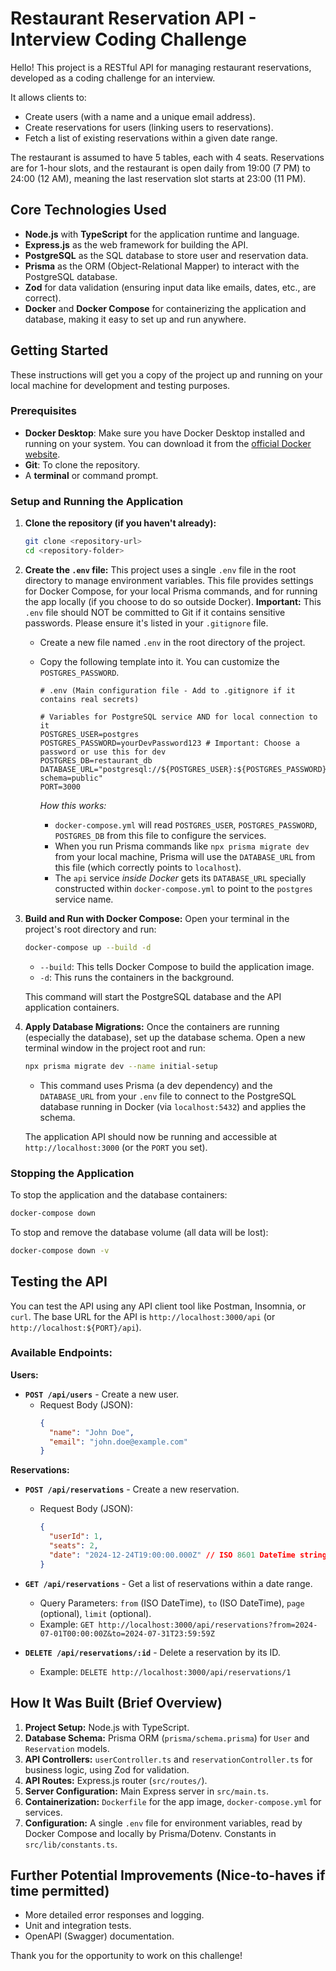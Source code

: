 # Restaurant Reservation API - Interview Coding Challenge

Hello! This project is a RESTful API for managing restaurant reservations, developed as a coding challenge for an interview.

It allows clients to:
*   Create users (with a name and a unique email address).
*   Create reservations for users (linking users to reservations).
*   Fetch a list of existing reservations within a given date range.

The restaurant is assumed to have 5 tables, each with 4 seats. Reservations are for 1-hour slots, and the restaurant is open daily from 19:00 (7 PM) to 24:00 (12 AM), meaning the last reservation slot starts at 23:00 (11 PM).

## Core Technologies Used

*   **Node.js** with **TypeScript** for the application runtime and language.
*   **Express.js** as the web framework for building the API.
*   **PostgreSQL** as the SQL database to store user and reservation data.
*   **Prisma** as the ORM (Object-Relational Mapper) to interact with the PostgreSQL database.
*   **Zod** for data validation (ensuring input data like emails, dates, etc., are correct).
*   **Docker** and **Docker Compose** for containerizing the application and database, making it easy to set up and run anywhere.

## Getting Started

These instructions will get you a copy of the project up and running on your local machine for development and testing purposes.

### Prerequisites

*   **Docker Desktop**: Make sure you have Docker Desktop installed and running on your system. You can download it from the [official Docker website](https://www.docker.com/products/docker-desktop/).
*   **Git**: To clone the repository.
*   A **terminal** or command prompt.

### Setup and Running the Application

1.  **Clone the repository (if you haven't already):**
    ```bash
    git clone <repository-url>
    cd <repository-folder>
    ```

2.  **Create the `.env` file:**
    This project uses a single `.env` file in the root directory to manage environment variables. This file provides settings for Docker Compose, for your local Prisma commands, and for running the app locally (if you choose to do so outside Docker).
    **Important:** This `.env` file should NOT be committed to Git if it contains sensitive passwords. Please ensure it's listed in your `.gitignore` file.

    *   Create a new file named `.env` in the root directory of the project.
    *   Copy the following template into it. You can customize the `POSTGRES_PASSWORD`.

        ```env
        # .env (Main configuration file - Add to .gitignore if it contains real secrets)

        # Variables for PostgreSQL service AND for local connection to it
        POSTGRES_USER=postgres
        POSTGRES_PASSWORD=yourDevPassword123 # Important: Choose a password or use this for dev
        POSTGRES_DB=restaurant_db
        DATABASE_URL="postgresql://${POSTGRES_USER}:${POSTGRES_PASSWORD}@localhost:5432/${POSTGRES_DB}?schema=public"
        PORT=3000
        ```
        *How this works:*
        *   `docker-compose.yml` will read `POSTGRES_USER`, `POSTGRES_PASSWORD`, `POSTGRES_DB` from this file to configure the services.
        *   When you run Prisma commands like `npx prisma migrate dev` from your local machine, Prisma will use the `DATABASE_URL` from this file (which correctly points to `localhost`).
        *   The `api` service *inside Docker* gets its `DATABASE_URL` specially constructed within `docker-compose.yml` to point to the `postgres` service name.

3.  **Build and Run with Docker Compose:**
    Open your terminal in the project's root directory and run:
    ```bash
    docker-compose up --build -d
    ```
    *   `--build`: This tells Docker Compose to build the application image.
    *   `-d`: This runs the containers in the background.

    This command will start the PostgreSQL database and the API application containers.

4.  **Apply Database Migrations:**
    Once the containers are running (especially the database), set up the database schema. Open a new terminal window in the project root and run:
    ```bash
    npx prisma migrate dev --name initial-setup
    ```
    *   This command uses Prisma (a dev dependency) and the `DATABASE_URL` from your `.env` file to connect to the PostgreSQL database running in Docker (via `localhost:5432`) and applies the schema.

    The application API should now be running and accessible at `http://localhost:3000` (or the `PORT` you set).

### Stopping the Application

To stop the application and the database containers:
```bash
docker-compose down
```
To stop and remove the database volume (all data will be lost):
```bash
docker-compose down -v
```

## Testing the API

You can test the API using any API client tool like Postman, Insomnia, or `curl`.
The base URL for the API is `http://localhost:3000/api` (or `http://localhost:${PORT}/api`).

### Available Endpoints:

**Users:**

*   **`POST /api/users`** - Create a new user.
    *   Request Body (JSON):
        ```json
        {
          "name": "John Doe",
          "email": "john.doe@example.com"
        }
        ```

**Reservations:**

*   **`POST /api/reservations`** - Create a new reservation.
    *   Request Body (JSON):
        ```json
        {
          "userId": 1,         
          "seats": 2,          
          "date": "2024-12-24T19:00:00.000Z" // ISO 8601 DateTime string (UTC for simplicity)
        }
        ```

*   **`GET /api/reservations`** - Get a list of reservations within a date range.
    *   Query Parameters: `from` (ISO DateTime), `to` (ISO DateTime), `page` (optional), `limit` (optional).
    *   Example: `GET http://localhost:3000/api/reservations?from=2024-07-01T00:00:00Z&to=2024-07-31T23:59:59Z`

*   **`DELETE /api/reservations/:id`** - Delete a reservation by its ID.
    *   Example: `DELETE http://localhost:3000/api/reservations/1`


## How It Was Built (Brief Overview)

1.  **Project Setup:** Node.js with TypeScript.
2.  **Database Schema:** Prisma ORM (`prisma/schema.prisma`) for `User` and `Reservation` models.
3.  **API Controllers:** `userController.ts` and `reservationController.ts` for business logic, using Zod for validation.
4.  **API Routes:** Express.js router (`src/routes/`).
5.  **Server Configuration:** Main Express server in `src/main.ts`.
6.  **Containerization:** `Dockerfile` for the app image, `docker-compose.yml` for services.
7.  **Configuration:** A single `.env` file for environment variables, read by Docker Compose and locally by Prisma/Dotenv. Constants in `src/lib/constants.ts`.

## Further Potential Improvements (Nice-to-haves if time permitted)

*   More detailed error responses and logging.
*   Unit and integration tests.
*   OpenAPI (Swagger) documentation.

Thank you for the opportunity to work on this challenge!
